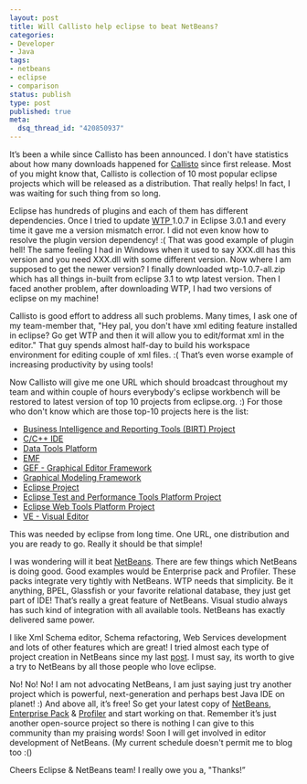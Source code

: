 ```yaml
--- 
layout: post
title: Will Callisto help eclipse to beat NetBeans?
categories: 
- Developer
- Java
tags:
- netbeans
- eclipse
- comparison
status: publish
type: post
published: true
meta: 
  dsq_thread_id: "420850937"
---
```

It’s been a while since Callisto has been announced. I don't have statistics about how many downloads happened for <a href="http://www.eclipse.org/projects/callisto.php" target="_blank" title="Callisto home">Callisto</a> since first release. Most of you might know that, Callisto is collection of 10 most popular eclipse projects which will be released as a distribution. That really helps! In fact, I was waiting for such thing from so long.

Eclipse has hundreds of plugins and each of them has different dependencies. Once I tried to update <a href="http://www.eclipse.org/webtools/" target="_blank" title="Web Tool Project Home">WTP </a>1.0.7 in Eclipse 3.0.1 and every time it gave me a version mismatch error. I did not even know how to resolve the plugin version dependency! :( That was good example of plugin hell! The same feeling I had in Windows when it used to say XXX.dll has this version and you need XXX.dll with some different version. Now where I am supposed to get the newer version? I finally downloaded wtp-1.0.7-all.zip which has all things in-built from eclipse 3.1 to wtp latest version. Then I faced another problem, after downloading WTP, I had two versions of eclipse on my machine!

Callisto is good effort to address all such problems. Many times, I ask one of my team-member that, "Hey pal, you don't have xml editing feature installed in eclipse? Go get WTP and then it will allow you to edit/format xml in the editor." That guy spends almost half-day to build his workspace environment for editing couple of xml files. :( That’s even worse example of increasing productivity by using tools!

Now Callisto will give me one URL which should broadcast throughout my team and within couple of hours everybody's eclipse workbench will be restored to latest version of top 10 projects from eclipse.org. :) For those who don't know which are those top-10 projects here is the list:

* <a href="http://www.eclipse.org/birt/">Business Intelligence and Reporting Tools (BIRT) Project</a>
* <a href="http://www.eclipse.org/cdt">C/C++ IDE</a>
* <a href="http://www.eclipse.org/datatools/">Data Tools Platform</a>
* <a href="http://www.eclipse.org/emf">EMF</a>
* <a href="http://www.eclipse.org/gef">GEF - Graphical Editor Framework</a>
* <a href="http://www.eclipse.org/gmf/">Graphical Modeling Framework</a>
* <a href="http://eclipse.org/eclipse/">Eclipse Project</a>
* <a href="http://www.eclipse.org/tptp/">Eclipse Test and Performance Tools Platform Project</a>
* <a href="http://www.eclipse.org/webtools/">Eclipse Web Tools Platform Project</a>
* <a href="http://www.eclipse.org/vep">VE - Visual Editor</a>

This was needed by eclipse from long time. One URL, one distribution and you are ready to go. Really it should be that simple!

I was wondering will it beat <a href="www.netbeans.org" target="_blank" title="NetBeans home">NetBeans</a>. There are few things which NetBeans is doing good. Good examples would be Enterprise pack and Profiler. These packs integrate very tightly with NetBeans. WTP needs that simplicity. Be it anything, BPEL, Glassfish or your favorite relational database, they just get part of IDE! That’s really a great feature of NetBeans. Visual studio always has such kind of integration with all available tools. NetBeans has exactly delivered same power.

I like Xml Schema editor, Schema refactoring, Web Services development and lots of other features which are great! I tried almost each type of project creation in NetBeans since my last <a href="http://dharmapurikar.wordpress.com/2006/06/10/netbeans-vs-eclipse/" title="NetBeans Vs Eclipse">post</a>. I must say, its worth to give a try to NetBeans by all those people who love eclipse.

No! No! No! I am not advocating NetBeans, I am just saying just try another project which is powerful, next-generation and perhaps best Java IDE on planet! :) And above all, it’s free! So get your latest copy of <a href="http://www.netbeans.info/downloads/download.php?type=5.5b" target="_blank" title="Download latest NetBeans">NetBeans</a>, <a href="http://www.netbeans.info/downloads/download.php?type=5.5b" target="_blank" title="Download Latest NetBeans">Enterprise Pack</a> &amp; <a href="http://www.netbeans.info/downloads/download.php?type=5.5b" target="_blank" title="Download Latest NetBeans">Profiler</a> and start working on that. Remember it’s just another open-source project so there is nothing I can give to this community than my praising words! Soon I will get involved in editor development of NetBeans. (My current schedule doesn't permit me to blog too :()

Cheers Eclipse &amp; NetBeans team! I really owe you a, "Thanks!”
